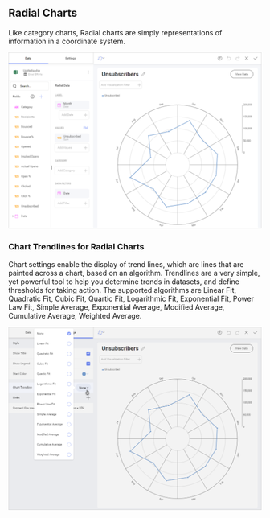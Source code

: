 ## Radial Charts

Like category charts, Radial charts are simply representations of
information in a coordinate system.

<img src="images/radial-chart-samples.png" alt="Radial Chart Sample" class="responsive-img"/>

### Chart Trendlines for Radial Charts

Chart settings enable the display of trend lines, which are lines that
are painted across a chart, based on an algorithm. Trendlines are a very
simple, yet powerful tool to help you determine trends in datasets, and
define thresholds for taking action. The supported algorithms are Linear
Fit, Quadratic Fit, Cubic Fit, Quartic Fit, Logarithmic Fit, Exponential
Fit, Power Law Fit, Simple Average, Exponential Average, Modified
Average, Cumulative Average, Weighted Average.

<img src="images/chart-trendlines-radial.png" alt="Radial Chart Trendline settings" class="responsive-img"/>
